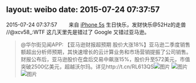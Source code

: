layout: weibo
date: 2015-07-24 07:37:57
---
<meta name="referrer" content="no-referrer" />

2015-07-24 07:37:57  &nbsp;&nbsp;&nbsp;&nbsp;&nbsp;&nbsp; 来自 <a href="sinaweibo://customweibosource" rel="nofollow">iPhone 5s</a>
生日快乐，发财快乐@52Hz的走兽  //@xcv58_:WTF 这几天里先是错过了 Google 又错过亚马逊。
>  @华尔街见闻APP: 【亚马逊财报超预期 股价大涨18%】亚马逊二季度销售额超出分析师预期，其快速增长的云计算业务和市场营销提振了公司销售。财报公布后，亚马逊股价在盘后交易中飙涨15%，股价升至572美元，市值突破2500亿美元，超越沃尔玛。详见http://t.cn/RL613QS ​​​
>  ![图片](https://ww1.sinaimg.cn/large/6fc2c0e5gw1euddx31xvaj20c702gmxn.jpg)
>  ![图片](https://ww2.sinaimg.cn/large/6fc2c0e5gw1euddx4aja7j20hs0audh7.jpg)
>  ![图片](https://ww3.sinaimg.cn/large/6fc2c0e5gw1euddx5bi4cj20zk0npgnv.jpg)
